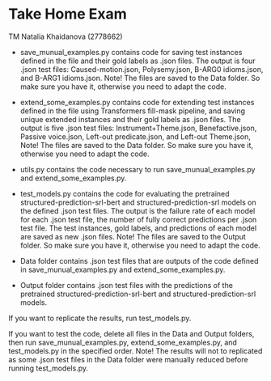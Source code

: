 # Take Home Exam
TM Natalia Khaidanova (2778662)

- save_munual_examples.py contains code for saving test instances defined in the file and their gold labels as .json files. The output is four .json test files: 
Caused-motion.json,
Polysemy.json, 
B-ARG0 idioms.json, and
B-ARG1 idioms.json.
Note! The files are saved to the Data folder. So make sure you have it, otherwise you need to adapt the code. 

- extend_some_examples.py contains code for extending test instances defined in the file using Transformers fill-mask pipeline, and saving unique extended instances and their gold labels as .json files. The output is five .json test files: 
Instrument+Theme.json,
Benefactive.json,
Passive voice.json,
Left-out predicate.json, and
Left-out Theme.json,
Note! The files are saved to the Data folder. So make sure you have it, otherwise you need to adapt the code. 

- utils.py contains the code necessary to run save_munual_examples.py and extend_some_examples.py.

- test_models.py contains the code for evaluating the pretrained structured-prediction-srl-bert and structured-prediction-srl models on the defined .json test files. The output is the failure rate of each model for each .json test file, the number of fully correct predictions per .json test file. The test instances, gold labels, and predictions of each model are saved as new .json files. 
Note! The files are saved to the Output folder. So make sure you have it, otherwise you need to adapt the code. 

- Data folder contains .json test files that are outputs of the code defined in save_munual_examples.py and extend_some_examples.py. 

- Output folder contains .json test files with the predictions of the pretrained structured-prediction-srl-bert and structured-prediction-srl models.

If you want to replicate the results, run test_models.py. 

If you want to test the code, delete all files in the Data and Output folders, then run save_munual_examples.py, extend_some_examples.py, and test_models.py in the specified order. Note! The results will not to replicated as some .json test files in the Data folder were manually reduced before running test_models.py.  
